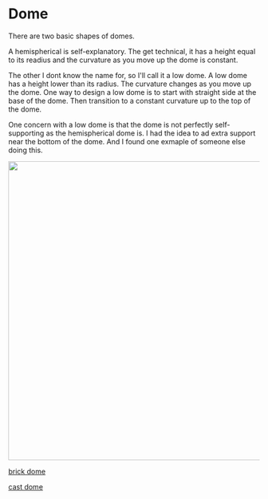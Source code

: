 
# Dome

There are two basic shapes of domes.

A hemispherical is self-explanatory.
The get technical, it has a height equal to its readius and the curvature as you move up the dome is constant.

The other I dont know the name for, so I'll call it a low dome.
A low dome has a height lower than its radius.
The curvature changes as you move up the dome.
One way to design a low dome is to start with straight side at the base of the dome.
Then transition to a constant curvature up to the top of the dome.

One concern with a low dome is that the dome is not perfectly self-supporting as the hemispherical dome is.
I had the idea to ad extra support near the bottom of the dome.
And I found one exmaple of someone else doing this.

<img src="" width=600>


[brick dome](dome_brick.md)

[cast dome](dome_cast.md)

